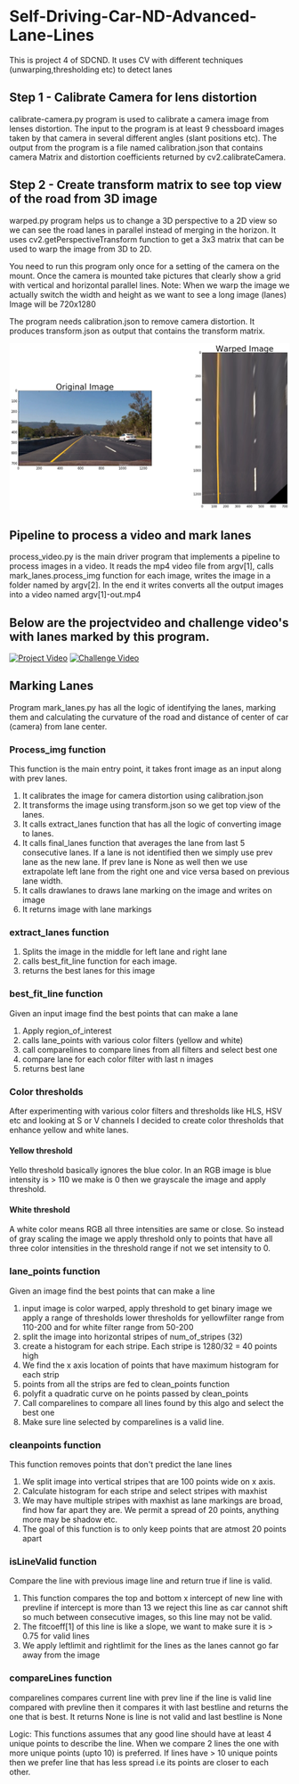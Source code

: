 # Self-Driving-Car-ND-Advanced-Lane-Lines

This is project 4 of SDCND. It uses CV with different techniques (unwarping,thresholding etc) to detect lanes

## Step 1 - Calibrate Camera for lens distortion
calibrate-camera.py program is used to calibrate a camera image from lenses distortion. The input to the program is at least 9 chessboard images taken by that camera in several different angles (slant positions etc).
The output from the program is a file named calibration.json that contains camera Matrix and distortion coefficients returned by cv2.calibrateCamera.

## Step 2 - Create transform matrix to see top view of the road from 3D image
warped.py program helps us to change a 3D perspective to a 2D view so we can see the road lanes in parallel instead of merging in the horizon. It uses cv2.getPerspectiveTransform function to get a 3x3 matrix that can be used to warp the image from 3D to 2D.

You need to run this program only once for a setting of the camera on the mount. Once the camera is mounted take pictures that clearly show a grid with vertical and horizontal parallel lines.
Note: When we warp the image we actually switch the width and height as we want to see a long image (lanes)
Image will be 720x1280

The program needs calibration.json to remove camera distortion. It produces transform.json as output that contains the transform matrix.

![warped image output](./warped.png)

## Pipeline to process a video and mark lanes
process_video.py is the main driver program that implements a pipeline to process images
in a video. It reads the mp4 video file from argv[1], calls mark_lanes.process_img function
for each image, writes the image in a folder named by argv[2].
In the end it writes converts all the output images into a video named argv[1]-out.mp4

## Below are the projectvideo and challenge video's with lanes marked by this program.
[![Project Video](http://img.youtube.com/vi/bQHCtU-NEIY/0.jpg)](https://www.youtube.com/watch?v=bQHCtU-NEIY) [![Challenge Video](http://img.youtube.com/vi/PuQ7p9yqRQc/0.jpg)](https://www.youtube.com/watch?v=PuQ7p9yqRQc)

## Marking Lanes
Program mark_lanes.py has all the logic of identifying the lanes, marking them and calculating the curvature of the road and distance of center of car (camera) from lane center.

### Process_img function
This function is the main entry point, it takes front image as an input along with prev lanes.

1. It calibrates the image for camera distortion using calibration.json
2. It transforms the image using transform.json so we get top view of the lanes.
3. It calls extract_lanes function that has all the logic of converting image to lanes.
4. It calls final_lanes function that averages the lane from last 5 consecutive lanes. If a lane is not identified then we simply use prev lane as the new lane. If prev lane is None as well then we use extrapolate left lane from the right one and vice versa based on previous lane width.
5. It calls drawlanes to draws lane marking on the image and writes on image
6. It returns image with lane markings

### extract_lanes function
1. Splits the image in the middle for left lane and right lane
2. calls best_fit_line function for each image.
3. returns the best lanes for this image

### best_fit_line function
Given an input image find the best points that can make a lane

1. Apply region_of_interest
2. calls lane_points with various color filters (yellow and white)
3. call comparelines to compare lines from all filters and select best one
4. compare lane for each color filter with last n images
5. returns best lane

### Color thresholds
After experimenting with various color filters and thresholds like HLS, HSV etc
and looking at S or V channels I decided to create color thresholds that enhance yellow
and white lanes.

#### Yellow threshold
Yello threshold basically ignores the blue color.
In an RGB image is blue intensity is > 110 we make is 0 then we grayscale the image and apply threshold.

#### White threshold
A white color means RGB all three intensities are same or close. So instead of gray scaling the image
we apply threshold only to points that have all three color intensities in the threshold range if not we
set intensity to 0.

### lane_points function
Given an image find the best points that can make a line

1. input image is color warped, apply threshold to get binary image
   we apply a range of thresholds lower thresholds for yellowfilter range from 110-200
   and for white filter range from 50-200
2. split the image into horizontal stripes of num_of_stripes (32)
3. create a histogram for each stripe. Each stripe is 1280/32 = 40 points high
4. We find the x axis location of points that have maximum histogram for each strip
5. points from all the strips are fed to clean_points function
6. polyfit a quadratic curve on he points passed by clean_points
7. Call comparelines to compare all lines found by this algo and select the best one
8. Make sure line selected by comparelines is a valid line.

### cleanpoints function
This function removes points that don't predict the lane lines

1. We split image into vertical stripes that are 100 points wide on x axis.
2. Calculate histogram for each stripe and select stripes with maxhist
3. We may have multiple stripes with maxhist as lane markings are broad,
  find how far apart they are. We permit a spread of 20 points, anything more
  may be shadow etc.
4. The goal of this function is to only keep points that are atmost 20 points apart

### isLineValid function
Compare the line with previous image line and return true if line is valid.

1. This function compares the top and bottom x intercept of new line with prevline
 if intercept is more than 13 we reject this line as car cannot shift so much between
 consecutive images, so this line may not be valid.
2. The fitcoeff[1] of this line is like a slope, we want to make sure it is > 0.75 for valid lines
3. We apply leftlimit and rightlimit for the lines as the lanes cannot go far away from the image

### compareLines function
comparelines compares current line with prev line
if the line is valid line compared with prevline then it compares it with
last bestline and returns the one that is best.
It returns None is line is not valid and last bestline is None

Logic: This functions assumes that any good line should have at least 4 unique points
to describe the line. When we compare 2 lines the one with more unique points (upto 10)
is preferred. If lines have > 10 unique points then we prefer line that has less spread
i.e its points are closer to each other.


